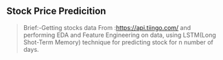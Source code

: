 ## Stock Price Predicition

>Brief:-Getting stocks data From :https://api.tiingo.com/ and performing EDA and Feature Engineering on data, using LSTM(Long Shot-Term Memory) technique for predicting stock for n number of days. 